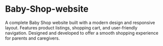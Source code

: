 # Baby-Shop-website
A complete Baby Shop website built with a modern design and responsive layout. Features product listings, shopping cart, and user-friendly navigation. Designed and developed to offer a smooth shopping experience for parents and caregivers.

